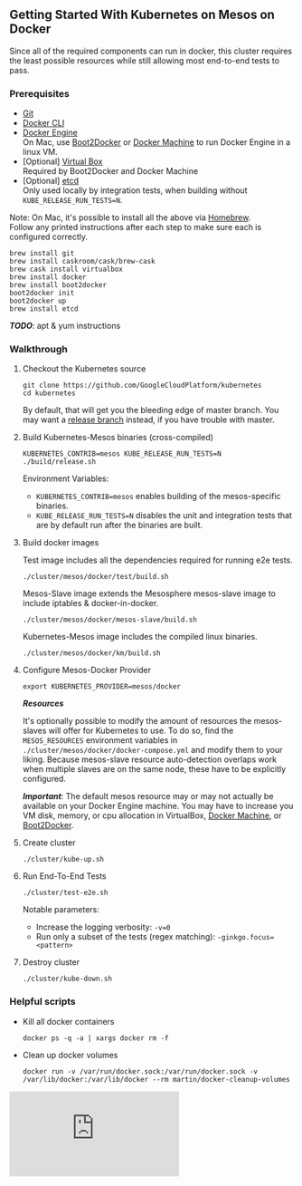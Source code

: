 ## Getting Started With Kubernetes on Mesos on Docker

Since all of the required components can run in docker, this cluster requires the least possible resources while still
allowing most end-to-end tests to pass.

### Prerequisites

- [Git](https://git-scm.com/book/en/v2/Getting-Started-Installing-Git)
- [Docker CLI](https://docs.docker.com/)
- [Docker Engine](https://docs.docker.com/)<br/>
    On Mac, use [Boot2Docker](http://boot2docker.io/) or [Docker Machine](https://docs.docker.com/machine/install-machine/)
    to run Docker Engine in a linux VM.
- [Optional] [Virtual Box](https://www.virtualbox.org/wiki/Downloads)<br/>
    Required by Boot2Docker and Docker Machine
- [Optional] [etcd](https://github.com/coreos/etcd)<br/>
    Only used locally by integration tests, when building without `KUBE_RELEASE_RUN_TESTS=N`.

Note: On Mac, it's possible to install all the above via [Homebrew](http://brew.sh/).<br/>
Follow any printed instructions after each step to make sure each is configured correctly.

```
brew install git
brew install caskroom/cask/brew-cask
brew cask install virtualbox
brew install docker
brew install boot2docker
boot2docker init
boot2docker up
brew install etcd
```

***TODO***: apt & yum instructions

### Walkthrough

1. Checkout the Kubernetes source

    ```
    git clone https://github.com/GoogleCloudPlatform/kubernetes
    cd kubernetes
    ```

    By default, that will get you the bleeding edge of master branch.
    You may want a [release branch](https://github.com/GoogleCloudPlatform/kubernetes/releases) instead,
    if you have trouble with master.

1. Build Kubernetes-Mesos binaries (cross-compiled)

    ```
    KUBERNETES_CONTRIB=mesos KUBE_RELEASE_RUN_TESTS=N ./build/release.sh
    ```

    Environment Variables:
    - `KUBERNETES_CONTRIB=mesos` enables building of the mesos-specific binaries.
    - `KUBE_RELEASE_RUN_TESTS=N` disables the unit and integration tests that are by default run after the binaries are built.

1. Build docker images

    Test image includes all the dependencies required for running e2e tests.

    ```
    ./cluster/mesos/docker/test/build.sh
    ```

    Mesos-Slave image extends the Mesosphere mesos-slave image to include iptables & docker-in-docker.

    ```
    ./cluster/mesos/docker/mesos-slave/build.sh
    ```

    Kubernetes-Mesos image includes the compiled linux binaries.

    ```
    ./cluster/mesos/docker/km/build.sh
    ```

1. Configure Mesos-Docker Provider

    ```
    export KUBERNETES_PROVIDER=mesos/docker
    ```

    ***Resources***

    It's optionally possible to modify the amount of resources the mesos-slaves will offer for Kubernetes to use.
    To do so, find the `MESOS_RESOURCES` environment variables in `./cluster/mesos/docker/docker-compose.yml` and modify
    them to your liking. Because mesos-slave resource auto-detection overlaps work when multiple slaves are on the same
    node, these have to be explicitly configured.

    ***Important***: The default mesos resource may or may not actually be available on your Docker Engine machine.
    You may have to increase you VM disk, memory, or cpu allocation in VirtualBox,
    [Docker Machine](https://docs.docker.com/machine/#oracle-virtualbox), or
    [Boot2Docker](https://ryanfb.github.io/etc/2015/01/28/increasing_boot2docker_allocations_on_os_x.html).

1. Create cluster

    ```
    ./cluster/kube-up.sh
    ```

1. Run End-To-End Tests

    ```
    ./cluster/test-e2e.sh
    ```

    Notable parameters:
    - Increase the logging verbosity: `-v=0`
    - Run only a subset of the tests (regex matching): `-ginkgo.focus=<pattern>`

1. Destroy cluster

    ```
    ./cluster/kube-down.sh
    ```


### Helpful scripts

- Kill all docker containers

    ```
    docker ps -q -a | xargs docker rm -f
    ```

- Clean up docker volumes

    ```
    docker run -v /var/run/docker.sock:/var/run/docker.sock -v /var/lib/docker:/var/lib/docker --rm martin/docker-cleanup-volumes
    ```

[![Analytics](https://kubernetes-site.appspot.com/UA-36037335-10/GitHub/docs/getting-started-guides/mesos-docker.md?pixel)]()
